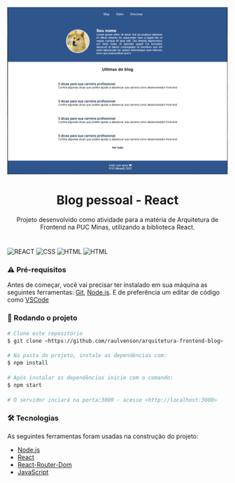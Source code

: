<img src="./src/assets/print-blog.PNG">
<h1 align="center">Blog pessoal - React</h1>
<p align="center">Projeto desenvolvido como atividade para a matéria de Arquitetura de Frontend na PUC Minas, utilizando a biblioteca React.</p>
<h1 align="center"></h1>

![REACT](https://img.shields.io/badge/React-20232A?style=for-the-badge&logo=react&logoColor=61DAFB)
![CSS](https://img.shields.io/badge/CSS3-1572B6?style=for-the-badge&logo=css3&logoColor=white)
![HTML](https://img.shields.io/badge/HTML5-E34F26?style=for-the-badge&logo=html5&logoColor=white)
![HTML](https://img.shields.io/badge/JavaScript-323330?style=for-the-badge&logo=javascript&logoColor=F7DF1E)

### ⚠️ Pré-requisitos

Antes de começar, você vai precisar ter instalado em sua máquina as seguintes ferramentas:
[Git](https://git-scm.com), [Node.js](https://nodejs.org/en/).
E de preferência um editar de código como [VSCode](https://code.visualstudio.com/)

### 🎲 Rodando o projeto

```bash
# Clone este repositório
$ git clone <https://github.com/raulvenson/arquitetura-frontend-blog>

# Na pasta do projeto, instale as dependências com:
$ npm install

# Após instalar as dependências inicie com o comando:
$ npm start

# O servidor inciará na porta:3000 - acesse <http://localhost:3000>
```

### 🛠 Tecnologias

As seguintes ferramentas foram usadas na construção do projeto:

- [Node.js](https://nodejs.org/en/)
- [React](https://pt-br.reactjs.org/)
- [React-Router-Dom](https://reactrouter.com/)
- [JavaScript](https://www.javascript.com/)